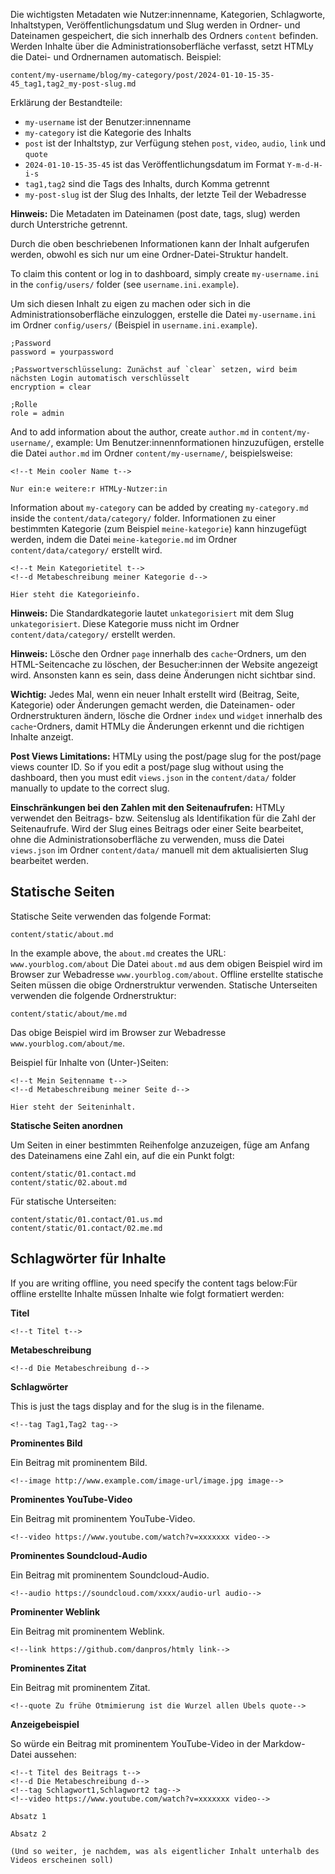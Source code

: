 <!--t Inhalte online oder offline verfassen t-->
<!--d XXX d-->

Die wichtigsten Metadaten wie Nutzer:innenname, Kategorien, Schlagworte, Inhaltstypen, Veröffentlichungsdatum und Slug werden in Ordner- und Dateinamen gespeichert, die sich innerhalb des Ordners `content` befinden. Werden Inhalte über die Administrationsoberfläche verfasst, setzt HTMLy die Datei- und Ordnernamen automatisch. Beispiel:

<pre><code>content/my-username/blog/my-category/post/2024-01-10-15-35-45_tag1,tag2_my-post-slug.md
</code></pre>

Erklärung der Bestandteile:

* `my-username` ist der Benutzer:innenname
* `my-category` ist die Kategorie des Inhalts
* `post` ist der Inhaltstyp, zur Verfügung stehen `post`, `video`, `audio`, `link` und `quote`
* `2024-01-10-15-35-45` ist das Veröffentlichungsdatum im Format `Y-m-d-H-i-s`
* `tag1,tag2` sind die Tags des Inhalts, durch Komma getrennt
* `my-post-slug` ist der Slug des Inhalts, der letzte Teil der Webadresse

**Hinweis:** Die Metadaten im Dateinamen (post date, tags, slug) werden durch Unterstriche getrennt.

Durch die oben beschriebenen Informationen kann der Inhalt aufgerufen werden, obwohl es sich nur um eine Ordner-Datei-Struktur handelt.

To claim this content or log in to dashboard, simply create `my-username.ini` in the `config/users/` folder (see `username.ini.example`).

Um sich diesen Inhalt zu eigen zu machen oder sich in die Administrationsoberfläche einzuloggen, erstelle die Datei `my-username.ini` im Ordner `config/users/` (Beispiel in `username.ini.example`).

<pre><code>;Password
password = yourpassword

;Passwortverschlüsselung: Zunächst auf `clear` setzen, wird beim nächsten Login automatisch verschlüsselt
encryption = clear

;Rolle
role = admin
</code></pre>
 

And to add information about the author, create `author.md` in `content/my-username/`, example:
Um Benutzer:innennformationen hinzuzufügen, erstelle die Datei `author.md` im Ordner `content/my-username/`, beispielsweise:

<pre><code>&lt;!--t Mein cooler Name t--&gt;

Nur ein:e weitere:r HTMLy-Nutzer:in
</code></pre>

Information about `my-category` can be added by creating `my-category.md` inside the `content/data/category/` folder.
Informationen zu einer bestimmten Kategorie (zum Beispiel `meine-kategorie`) kann hinzugefügt werden, indem die Datei `meine-kategorie.md` im Ordner `content/data/category/` erstellt wird.

<pre><code>&lt;!--t Mein Kategorietitel t--&gt;
&lt;!--d Metabeschreibung meiner Kategorie d--&gt;

Hier steht die Kategorieinfo.
</code></pre>

**Hinweis:** Die Standardkategorie lautet `unkategorisiert` mit dem Slug `unkategorisiert`. Diese Kategorie muss nicht im Ordner `content/data/category/` erstellt werden.

**Hinweis:** Lösche den Ordner `page` innerhalb des `cache`-Ordners, um den HTML-Seitencache zu löschen, der Besucher:innen der Website angezeigt wird. Ansonsten kann es sein, dass deine Änderungen nicht sichtbar sind.

**Wichtig:** Jedes Mal, wenn ein neuer Inhalt erstellt wird (Beitrag, Seite, Kategorie) oder Änderungen gemacht werden, die Dateinamen- oder Ordnerstrukturen ändern, lösche die Ordner `index` und `widget` innerhalb des `cache`-Ordners, damit HTMLy die Änderungen erkennt und die richtigen Inhalte anzeigt.

**Post Views Limitations:** HTMLy using the post/page slug for the post/page views counter ID. So if you edit a post/page slug without using the dashboard, then you must edit `views.json` in the `content/data/` folder manually to update to the correct slug.

**Einschränkungen bei den Zahlen mit den Seitenaufrufen:** HTMLy verwendet den Beitrags- bzw. Seitenslug als Identifikation für die Zahl der Seitenaufrufe. Wird der Slug eines Beitrags oder einer Seite bearbeitet, ohne die Administrationsoberfläche zu verwenden, muss die Datei `views.json` im Ordner `content/data/` manuell mit dem aktualisierten Slug bearbeitet werden.

Statische Seiten
----------------

Statische Seite verwenden das folgende Format: 

<pre><code>content/static/about.md
</code></pre>

In the example above, the `about.md` creates the URL: `www.yourblog.com/about`
Die Datei `about.md` aus dem obigen Beispiel wird im Browser zur Webadresse `www.yourblog.com/about`. Offline erstellte statische Seiten müssen die obige Ordnerstruktur verwenden. Statische Unterseiten verwenden die folgende Ordnerstruktur:

<pre><code>content/static/about/me.md
</code></pre>

Das obige Beispiel wird im Browser zur Webadresse `www.yourblog.com/about/me`.

Beispiel für Inhalte von (Unter-)Seiten:

<pre><code>&lt;!--t Mein Seitenname t--&gt;
&lt;!--d Metabeschreibung meiner Seite d--&gt;

Hier steht der Seiteninhalt.
</code></pre>

**Statische Seiten anordnen**

Um Seiten in einer bestimmten Reihenfolge anzuzeigen, füge am Anfang des Dateinamens eine Zahl ein, auf die ein Punkt folgt:

<pre><code>content/static/01.contact.md
content/static/02.about.md
</code></pre>

Für statische Unterseiten:

<pre><code>content/static/01.contact/01.us.md
content/static/01.contact/02.me.md
</code></pre>

## Schlagwörter für Inhalte

If you are writing offline, you need specify the content tags below:Für offline erstellte Inhalte müssen Inhalte wie folgt formatiert werden:

**Titel**

<pre><code>&lt;!--t Titel t--&gt;
</code></pre>

**Metabeschreibung**

<pre><code>&lt;!--d Die Metabeschreibung d--&gt;
</code></pre>

**Schlagwörter**

This is just the tags display and for the slug is in the filename.

<pre><code>&lt;!--tag Tag1,Tag2 tag--&gt;
</code></pre>

**Prominentes Bild**

Ein Beitrag mit prominentem Bild.

<pre><code>&lt;!--image http://www.example.com/image-url/image.jpg image--&gt;
</code></pre>

**Prominentes YouTube-Video**

Ein Beitrag mit prominentem YouTube-Video.

<pre><code>&lt;!--video https://www.youtube.com/watch?v=xxxxxxx video--&gt;
</code></pre>

**Prominentes Soundcloud-Audio**

Ein Beitrag mit prominentem Soundcloud-Audio.

<pre><code>&lt;!--audio https://soundcloud.com/xxxx/audio-url audio--&gt;
</code></pre>

**Prominenter Weblink**

Ein Beitrag mit prominentem Weblink.

<pre><code>&lt;!--link https://github.com/danpros/htmly link--&gt;
</code></pre>

**Prominentes Zitat**

Ein Beitrag mit prominentem Zitat.

<pre><code>&lt;!--quote Zu frühe Otmimierung ist die Wurzel allen Übels quote--&gt;
</code></pre>

**Anzeigebeispiel**

So würde ein Beitrag mit prominentem YouTube-Video in der Markdow-Datei aussehen:

<pre><code>&lt;!--t Titel des Beitrags t--&gt;
&lt;!--d Die Metabeschreibung d--&gt;
&lt;!--tag Schlagwort1,Schlagwort2 tag--&gt;
&lt;!--video https://www.youtube.com/watch?v=xxxxxxx video--&gt;

Absatz 1

Absatz 2

(Und so weiter, je nachdem, was als eigentlicher Inhalt unterhalb des Videos erscheinen soll)
</code></pre>